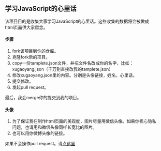 ## 学习JavaScript的心里话

该项目目的是收集大家学习JavaScript的心里话。这些收集的数据将会被做成html页面供大家留念。

#### 步骤

1. fork该项目到你的仓库。
2. 克隆fork后的项目。
3. copy一份tamplete.json文件，并把文件名改成你的名字，比如：xugaoyang.json（千万别直接改我的tamplete.json）
4. 修改xugaoyang.json里的内容。分别是头像链接，姓名，心里话。
5. 提交修改。
6. 发起pull request。

最后，我会merge你的提交到我的项目。

#### 头像

1. 为了保证我在制作html页面的美观度，图片尽量用微信头像。如果你担心隐私问题，也请用和微信头像同样长宽比的图片。
2. 也可以用你微博头像的链接。


如果不会操作pull request。请[点这里](https://github.com/xugy0926/getting-started-with-javascript/wiki/%E7%AC%AC%E4%B8%80%E6%AC%A1pull-request)
